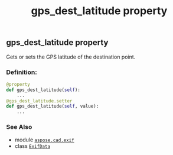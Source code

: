 ﻿---
title: gps_dest_latitude property
second_title: Aspose.CAD for Python via .NET API References
description: 
type: docs
weight: 460
url: /python-net/aspose.cad.exif/exifdata/gps_dest_latitude/
is_root: false
---

## gps_dest_latitude property


Gets or sets the GPS latitude of the destination point.
### Definition:
```python
@property
def gps_dest_latitude(self):
    ...
@gps_dest_latitude.setter
def gps_dest_latitude(self, value):
    ...
```

### See Also
* module [`aspose.cad.exif`](../../)
* class [`ExifData`](/cad/python-net/aspose.cad.exif/exifdata)
